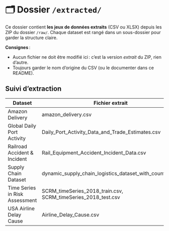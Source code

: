 # 🗂️ Dossier `/extracted/`

Ce dossier contient **les jeux de données extraits** (CSV ou XLSX) depuis les ZIP du dossier `/raw/`. Chaque dataset est rangé dans un sous-dossier pour garder la structure claire.

**Consignes** :
- Aucun fichier ne doit être modifié ici : c’est la version *extrait* du ZIP, rien d’autre.
- Toujours garder le nom d’origine du CSV (ou le documenter dans ce README).

## Suivi d’extraction
| Dataset                                | Fichier extrait                                      | Dossier                                    |
|----------------------------------------|------------------------------------------------------|--------------------------------------------|
| Amazon Delivery                        | amazon_delivery.csv                                  | Amazon_Delivery_Dataset/                   |
| Global Daily Port Activity             | Daily_Port_Activity_Data_and_Trade_Estimates.csv     | Global_Daily_Port_Activity_and_Trade_Estimates/ |
| Railroad Accident & Incident           | Rail_Equipment_Accident_Incident_Data.csv            | Railroad_Accident_Incident_Data/           |
| Supply Chain Dataset                   | dynamic_supply_chain_logistics_dataset_with_country.csv | Supply_chain_dataset/                   |
| Time Series in Risk Assessment         | SCRM_timeSeries_2018_train.csv, SCRM_timeSeries_2018_test.csv | Time_Series_in_Risk_Assessment/    |
| USA Airline Delay Cause                | Airline_Delay_Cause.csv                              | USA_Airline_Delay_Cause/                   |